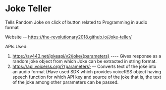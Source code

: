 # Joke Teller

Tells Random Joke on click of button related to Programming in audio format

Website -- https://the-revolutionary2018.github.io/Joke-teller/

APIs Used:
1) https://sv443.net/jokeapi/v2/joke/{parameters} ----  Gives response as a random joke object from which Joke can be extracted in string format.
2) https://api.voicerss.org/?{parameters} -- Converts text of the joke into an audio format (Have used SDK which provides voiceRSS object having speech function for which
   API key and source of the joke that is, the text of the joke among other parameters can be passed.
